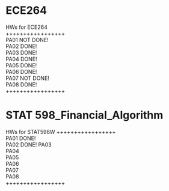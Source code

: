 ECE264  
======  
   
HWs for ECE264   
+++++++++++++++++   
PA01	NOT DONE!  	
PA02	DONE!    
PA03	DONE!    
PA04	DONE! 	 
PA05	DONE! 	
PA06	DONE!   
PA07	NOT DONE!   
PA08	DONE!   
+++++++++++++++++

STAT 598_Financial_Algorithm
======  
   
HWs for  STAT598W
+++++++++++++++++   
PA01	DONE!	
PA02	DONE!
PA03	
PA04	
PA05	
PA06	
PA07	
PA08	
+++++++++++++++++